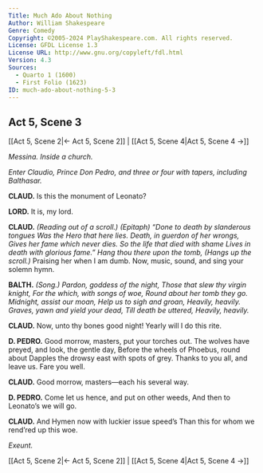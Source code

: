 ```yaml
---
Title: Much Ado About Nothing
Author: William Shakespeare
Genre: Comedy
Copyright: ©2005-2024 PlayShakespeare.com. All rights reserved.
License: GFDL License 1.3
License URL: http://www.gnu.org/copyleft/fdl.html
Version: 4.3
Sources:
  - Quarto 1 (1600)
  - First Folio (1623)
ID: much-ado-about-nothing-5-3
---
```


## Act 5, Scene 3
[[Act 5, Scene 2|← Act 5, Scene 2]] | [[Act 5, Scene 4|Act 5, Scene 4 →]]

*Messina. Inside a church.*

*Enter Claudio, Prince Don Pedro, and three or four with tapers, including Balthasar.*

**CLAUD.**
Is this the monument of Leonato?

**LORD.**
It is, my lord.

**CLAUD.**
*(Reading out of a scroll.)*
*(Epitaph)*
*“Done to death by slanderous tongues*
*Was the Hero that here lies.*
*Death, in guerdon of her wrongs,*
*Gives her fame which never dies.*
*So the life that died with shame*
*Lives in death with glorious fame.”*
*Hang thou there upon the tomb,*
*(Hangs up the scroll.)*
Praising her when I am dumb.
Now, music, sound, and sing your solemn hymn.

**BALTH.**
*(Song.)*
*Pardon, goddess of the night,*
*Those that slew thy virgin knight,*
*For the which, with songs of woe,*
*Round about her tomb they go.*
*Midnight, assist our moan,*
*Help us to sigh and groan,*
*Heavily, heavily.*
*Graves, yawn and yield your dead,*
*Till death be uttered,*
*Heavily, heavily.*

**CLAUD.**
Now, unto thy bones good night!
Yearly will I do this rite.

**D. PEDRO.**
Good morrow, masters, put your torches out.
The wolves have preyed, and look, the gentle day,
Before the wheels of Phoebus, round about
Dapples the drowsy east with spots of grey.
Thanks to you all, and leave us. Fare you well.

**CLAUD.**
Good morrow, masters—each his several way.

**D. PEDRO.**
Come let us hence, and put on other weeds,
And then to Leonato’s we will go.

**CLAUD.**
And Hymen now with luckier issue speed’s
Than this for whom we rend’red up this woe.

*Exeunt.*

[[Act 5, Scene 2|← Act 5, Scene 2]] | [[Act 5, Scene 4|Act 5, Scene 4 →]]